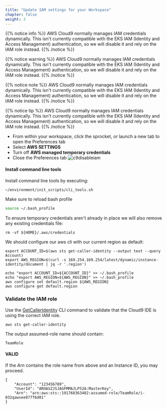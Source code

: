 ```yaml
---
title: "Update IAM settings for your Workspace"
chapter: false
weight: 3
---
```


{{% notice info %}}
AWS Cloud9 normally manages IAM credentials dynamically. This isn't currently compatible with
the EKS IAM (Identity and Access Management) authentication, so we will disable it and rely on the IAM role instead.
{{% /notice %}}

{{% notice warning %}}
AWS Cloud9 normally manages IAM credentials dynamically. This isn't currently compatible with
the EKS IAM (Identity and Access Management) authentication, so we will disable it and rely on the IAM role instead.
{{% /notice %}}

{{% notice note %}}
AWS Cloud9 normally manages IAM credentials dynamically. This isn't currently compatible with
the EKS IAM (Identity and Access Management) authentication, so we will disable it and rely on the IAM role instead.
{{% /notice %}}

{{% notice tip %}}
AWS Cloud9 normally manages IAM credentials dynamically. This isn't currently compatible with
the EKS IAM (Identity and Access Management) authentication, so we will disable it and rely on the IAM role instead.
{{% /notice %}}

- From within your workspace, click the sprocket, or launch a new tab to open the Preferences tab
- Select **AWS SETTINGS**
- Turn off **AWS managed temporary credentials**
- Close the Preferences tab
![c9disableiam](/images/c9disableiam.png)


#### Install command line tools 

Install command line tools by executing:

```bash 
~/environment/init_scripts/cli_tools.sh 
```
Make sure to reload bash profile

```bash 
source ~/.bash_profile
```

To ensure temporary credentials aren't already in place we will also remove
any existing credentials file:
```
rm -vf ${HOME}/.aws/credentials
```

We should configure our aws cli with our current region as default:
```
export ACCOUNT_ID=$(aws sts get-caller-identity --output text --query Account)
export AWS_REGION=$(curl -s 169.254.169.254/latest/dynamic/instance-identity/document | jq -r '.region')

echo "export ACCOUNT_ID=${ACCOUNT_ID}" >> ~/.bash_profile
echo "export AWS_REGION=${AWS_REGION}" >> ~/.bash_profile
aws configure set default.region ${AWS_REGION}
aws configure get default.region
```

### Validate the IAM role

Use the [GetCallerIdentity](https://docs.aws.amazon.com/cli/latest/reference/sts/get-caller-identity.html) CLI command to validate that the Cloud9 IDE is using the correct IAM role.

```
aws sts get-caller-identity

```

<!--
First, get the IAM role name from the AWS CLI.
```bash
INSTANCE_PROFILE_NAME=`basename $(aws ec2 describe-instances --filters Name=tag:Name,Values=aws-cloud9-${C9_PROJECT}-${C9_PID} | jq -r '.Reservations[0].Instances[0].IamInstanceProfile.Arn' | awk -F "/" "{print $2}")`
aws iam get-instance-profile --instance-profile-name $INSTANCE_PROFILE_NAME --query "InstanceProfile.Roles[0].RoleName" --output text
```
-->

The output assumed-role name should contain:
```
TeamRole
```

#### VALID

If the _Arn_ contains the role name from above and an Instance ID, you may proceed.

```output
{
    "Account": "123456789", 
    "UserId": "AROASZJSJAGFMMAJLP52A:MasterKey", 
    "Arn": "arn:aws:sts::191768363402:assumed-role/TeamRole/i-032qawsee877f6d01"
}
```
